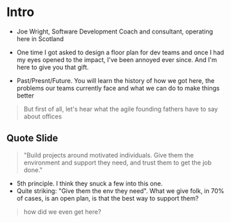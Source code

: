 # Intro

* Joe Wright, Software Development Coach and consultant, operating here in Scotland
* One time I got asked to design a floor plan for dev teams and once I had my eyes opened to the impact, I've been annoyed ever since. And I'm here to give you that gift.

* Past/Presnt/Future. You will learn the history of how we got here, the problems our teams currently face and what we can do to make things better

> But first of all, let's hear what the agile founding fathers have to say about offices

## Quote Slide

> "Build projects around motivated individuals. Give them the environment and support they need, and trust them to get the job done."

* 5th principle. I think they snuck a few into this one.
* Quite striking: "Give them the env they need". What we give folk, in 70% of cases, is an open plan, is that the best way to support them?

> how did we even get here?
